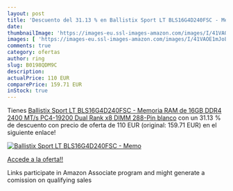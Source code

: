 ```yaml
---
layout: post
title: 'Descuento del 31.13 % en Ballistix Sport LT BLS16G4D240FSC - Memo'
date: 
thumbnailImage: 'https://images-eu.ssl-images-amazon.com/images/I/41VAOE1mJoL._SL200_.jpg'
images: [ 'https://images-eu.ssl-images-amazon.com/images/I/41VAOE1mJoL._SL200_.jpg' ]
comments: true
category: ofertas
author: ring
slug: B0198QDM9C
description:
actualPrice: 110 EUR
comparePrice: 159.71 EUR
inStock: true
---
```


Tienes [Ballistix Sport LT BLS16G4D240FSC - Memoria RAM de 16GB  DDR4  2400 MT/s  PC4-19200  Dual Rank x8  DIMM  288-Pin  blanco](https://www.amazon.es/dp/B0198QDM9C/?tag=tolees-21) con un 31.13 % de descuento con precio de oferta de 110 EUR (original: 159.71 EUR) en el siguiente enlace!

[![Ballistix Sport LT BLS16G4D240FSC - Memo](https://images-eu.ssl-images-amazon.com/images/I/41VAOE1mJoL._SL200_.jpg)](https://www.amazon.es/dp/B0198QDM9C/?tag=tolees-21)

[Accede a la oferta!!](https://www.amazon.es/dp/B0198QDM9C/?tag=tolees-21)

Links participate in Amazon Associate program and might generate a comission on qualifying sales



